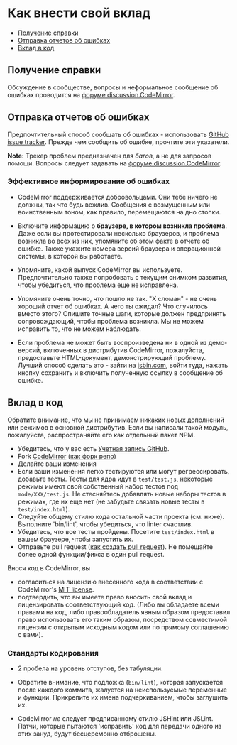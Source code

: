 # Как внести свой вклад

- [Получение справки](#получение-справки)
- [Отправка отчетов об ошибках](#отправка-отчетов-об-ошибках)
- [Вклад в код](#вклад-в-код)

## Получение справки

Обсуждение в сообществе, вопросы и неформальное сообщение об ошибках проводится на [форуме discussion.CodeMirror](http://discuss.codemirror.net).

## Отправка отчетов об ошибках

Предпочтительный способ сообщать об ошибках - использовать [GitHub issue tracker](http://github.com/codemirror/CodeMirror/issues). 
Прежде чем сообщить об ошибке, прочтите эти указатели.

**Note:** Трекер проблем предназначен для *багов*, а не для запросов помощи. 
Вопросы следует задавать на [форуме discussion.CodeMirror](http://discuss.codemirror.net).

### Эффективное информирование об ошибках

- CodeMirror поддерживается добровольцами. Они тебе ничего не должны, так что будь вежлив. 
  Сообщения с возмущенным или воинственным тоном, как правило, перемещаются на дно стопки.

- Включите информацию о **браузере, в котором возникла проблема**. 
  Даже если вы протестировали несколько браузеров, и проблема возникла во всех из них, упомяните об этом факте в отчете об ошибке. 
  Также укажите номера версий браузера и операционной системы, в которой вы работаете.

- Упомяните, какой выпуск CodeMirror вы используете. 
  Предпочтительно также попробовать с текущим снимком развития, чтобы убедиться, что проблема еще не исправлена.

- Упомяните очень точно, что пошло не так. "Х сломан" - не очень хороший отчет об ошибках. 
  А чего ты ожидал? Что случилось вместо этого? 
  Опишите точные шаги, которые должен предпринять сопровождающий, чтобы проблема возникла. 
  Мы не можем исправить то, что не можем наблюдать.

- Если проблема не может быть воспроизведена ни в одной из демо-версий, включенных в дистрибутив CodeMirror, пожалуйста, предоставьте HTML-документ, демонстрирующий проблему. 
  Лучший способ сделать это - зайти на [jsbin.com](http://jsbin.com/ihunin/edit), войти туда, нажать кнопку сохранить и включить полученную ссылку в сообщение об ошибке.

## Вклад в код

Обратите внимание, что мы не принимаем никаких новых дополнений или режимов в основной дистрибутив. 
Если вы написали такой модуль, пожалуйста, распространяйте его как отдельный пакет NPM.

- Убедитесь, что у вас есть [Учетная запись GitHub](https://github.com/signup/free).
- Fork [CodeMirror](https://github.com/codemirror/CodeMirror/) ([как форк репо](https://help.github.com/articles/fork-a-repo))
- Делайте ваши изменения
- Если ваши изменения легко тестируются или могут регрессировать, добавьте тесты.
  Тесты для ядра идут в `test/test.js`, некоторые режимы имеют свой собственный набор тестов под `mode/XXX/test.js`. 
  Не стесняйтесь добавлять новые наборы тестов в режимах, где их еще нет (не забудьте связать новые тесты в `test/index.html`).
- Следуйте общему стилю кода остальной части проекта (см. ниже). 
  Выполните 'bin/lint', чтобы убедиться, что linter счастлив.
- Убедитесь, что все тесты пройдены. Посетите `test/index.html` в вашем браузере, чтобы запустить их.
- Отправьте pull request ([как создать pull request](https://help.github.com/articles/fork-a-repo)).
  Не помещайте более одной функции/фикса в один pull request.

Внося код в CodeMirror, вы

 - согласиться на лицензию внесенного кода в соответствии с CodeMirror's [MIT license](https://codemirror.net/LICENSE).
 - подтвердить, что вы имеете право вносить свой вклад и лицензировать соответствующий код.
   (Либо вы обладаете всеми правами на код, либо правообладатель явным образом предоставил право использовать его таким образом, 
   посредством совместимой лицензии с открытым исходным кодом или по прямому соглашению с вами).

### Стандарты кодирования

- 2 пробела на уровень отступов, без табуляции.

- Обратите внимание, что подложка (`bin/lint`), которая запускается после каждого коммита, жалуется на неиспользуемые переменные и функции. 
  Прикрепите их имена подчеркиванием, чтобы заглушить их.

- CodeMirror *не* следует предписанному стилю JSHint или JSLint.
  Патчи, которые пытаются 'исправить' код для передачи одного из этих зануд, будут бесцеремонно отброшены.
